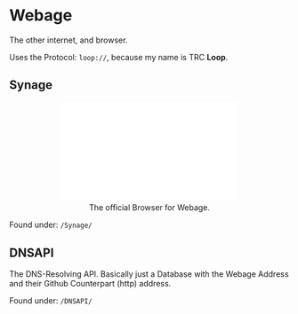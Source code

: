 # Webage
The other internet, and browser.

Uses the Protocol: `loop://`, because my name is TRC **Loop**.

## Synage

<p align="center">
  <img src="https://github.com/TRC-Loop/Webage/blob/main/.github/assets/Synage-w.svg", width=320>
  <br>
  The official Browser for Webage.
</p>

Found under:
`/Synage/`


## DNSAPI

The DNS-Resolving API.
Basically just a Database with the Webage Address and their Github Counterpart (http) address.

Found under:
`/DNSAPI/`
